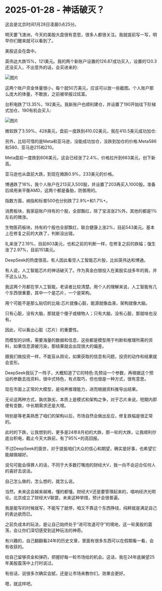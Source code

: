 # 2025-01-28 - 神话破灭？

这会是北京时间1月28日凌晨0点25分。

明天要飞澳洲，今天的美股大盘很有意思，很多人都很关注。我就提前写一写，明早你们醒来就可以看到了。

美股这会在盘中。

英伟达大跌15%，121美元。我的两个新账户设置的126.87成功买入，设置的120.3还没买入，不出意外的话，会买进来的:

![图片](https://mmbiz.qpic.cn/mmbiz_jpg/OywhRh06vTnaPj86ibCOc0Q0gicOvXQRXgFoWnEaA6CVBKCjlRhKZOxnphtICMH1420KV7NaiaRG45psRWF6StC3g/640?wx_fmt=jpeg&tp=webp&wxfrom=5&wx_lazy=1)

这两个账户资金体量很小，每个就50万美元，应该可以放一些截图。个人账户那么庞大的体量，不敢放，之前被举报过炫富。

台积电跌了13.35%，192美元。我新账户也顺利建仓，并设置了190开始往下阶梯式加仓，190有机会买入:

![图片](https://mmbiz.qpic.cn/mmbiz_jpg/OywhRh06vTnaPj86ibCOc0Q0gicOvXQRXgD7v8tIt37zEUA87oF7OS4miaQAcbVsDUJhI1WtfaLvXCfIkzQbkuvdA/640?wx_fmt=jpeg&tp=webp&wxfrom=5&wx_lazy=1)

微软跌了3.59%，428美元，盘前一度跌到410.02美元，我在410.5美元成功加仓:


另外，比较可惜的是Meta和亚马逊，没能成功加仓，没跌到加仓的价格:Meta586和580、亚马逊215和210。

Meta盘前一度跌到606美元，这会已经涨了2.4%，价格拉升到663美元，创下新高。

亚马逊也从盘前大跌，到现在微跌0.9%，233美元的价格。

博通跌了16%，我个人账户在213买入500股，并设置了203再买入1000股。准备后续用来平衡AMD，这两个都是备胎，防御用的。

指数方面，纳指和标普500也分别跌了2.9%+和1.7%+。

消费板块，我家庭账户持有的个股，全部飘红，除了宝洁涨2%外，其他的都是1%左右的微涨。

生物医药板块，持有的个股也全部飘红，联合健康上涨2%，目前543美元。基本上在修复之前的大跌了，判断没出错。

礼来涨了2.19%，目前803美元，也和之前的判断一样，在修复之前的跌幅；强生涨了2.97%，目前151美元。

DeepSeek的热度很高，有人因此看空人工智能芯片股，比如英伟达和博通。

有人说，人工智能芯片的神话破灭了。作为真金白银投入在美股实战多年的我，并不这么认为。

我这两个月都在学人工智能，老读者比较清楚。用个人的理解来说，人工智能有几个东西很重要，其中一个是芯片，一个是架构。

用个可能不是那么贴切的比喻:芯片就像心脏，能源就像血液，架构就像大脑。

只有心脏，没有大脑，那就是个傻子或植物人；只有大脑，没有心脏，那就啥也没有。

因此，可以看出心脏（芯片）的重要性。

而模型的训练，需要海量的数据和信息，这些都是模型用于判断和推理所需的资料，如果信息源被污染，那结果就会出现很大的偏差。

跟我们做投资一样，不能盲从舆论，如果获取的信息有问题，投资的动作和结果就会变形。

DeepSeek我玩了一阵子，大概知道了它的特色:先预设一个参数，再根据这个预设的参数去找资料，很中式特色，有点取巧，但也很是一种方式，很有意思。

现在市面上正常的大模型，是培养推理能力，进而根据资料推导出结果。

无论这两种方式，孰优孰劣，本质上是模式和架构之争，对于芯片来说，短期内即便有变数，中长期需求还是大增。

特别是等老美熟悉了咱们的架构以后，市场自然会做出反应，修复跌幅是很正常的。

此时的下跌，让我想到的，更多是24年8月初的大跌，那一轮的大跌，让我顺利抄底台积电，截止今天大跌前，有了95%+的高回报。

不过DeepSeek的面世，对于提振咱们大众的信心和期望，确实是好事，也希望它能越做越好。

说句可能会得罪人的话，不同于大多数打嘴炮的财经大V，我一向不会迎合任何人的喜好去说话。

自己怎么做的，怎么想的，就怎么说。

当然，未来这会越来越难，懂的都懂。财经大V还是要管理起来的，唱响经济光明论。北京成立了财经大V联盟，未来这种举措，预计会很普遍。

我是能写的时候就写，不能写了就停，咱又不靠这个东西挣钱，纯粹就是满足自己的表达欲而已。

之前负成本的玩法，是让自己始终处于“进可攻退可守”的境地，这一轮美股的震荡，会让你们深切感受到这种玩法的神奇。

有兴趣的，自己翻翻看24年的历史文章，里面有很多东西可以在假期看一看，会有收获的。

给自己留够资金和弹药，把握好每一轮市场给的机会。这话，我在24年底展望25年美股震荡中上行时说过。

有些话，说很多次确实会腻，还是让市场来教你们，效果会更好。

嗯，就这样吧。
